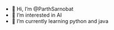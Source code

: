 - 👋 Hi, I’m @ParthSarnobat
- 👀 I’m interested in AI
- 🌱 I’m currently learning python and java



<!---
ParthSarnobat/ParthSarnobat is a ✨ special ✨ repository because its `README.md` (this file) appears on your GitHub profile.
You can click the Preview link to take a look at your changes.
--->
